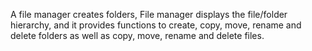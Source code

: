 A file manager creates folders, File manager displays the file/folder hierarchy, and it provides functions to create, copy, move, rename and delete folders as well as copy, move, rename and delete files.


